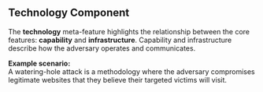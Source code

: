 ## Technology Component

The **technology** meta-feature highlights the relationship between the core features: **capability** and **infrastructure**. Capability and infrastructure describe how the adversary operates and communicates.

**Example scenario:**  
A watering-hole attack is a methodology where the adversary compromises legitimate websites that they believe their targeted victims will visit.